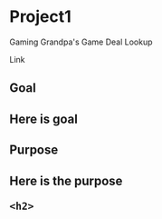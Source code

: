 # Project1

<h> Gaming Grandpa's Game Deal Lookup <h> 
  
  
  <p> Link <p> 
  
  
  
  <h2> Goal <h2>
    <p> Here is goal <p>
    
   <h2> Purpose <h2> 
     <p> Here is the purpose <p>
     
    <h2> 

